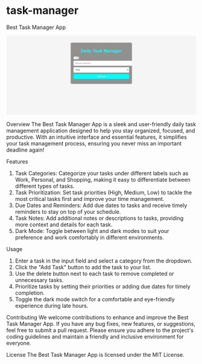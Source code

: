 # task-manager

Best Task Manager App

<img src="screenshot.png" alt="">

Overview
The Best Task Manager App is a sleek and user-friendly daily task management application designed to help you stay organized, focused, and productive. With an intuitive interface and essential features, it simplifies your task management process, ensuring you never miss an important deadline again!

Features
1. Task Categories: Categorize your tasks under different labels such as Work, Personal, and Shopping, making it easy to differentiate between different types of tasks.
2. Task Prioritization: Set task priorities (High, Medium, Low) to tackle the most critical tasks first and improve your time management.
3. Due Dates and Reminders: Add due dates to tasks and receive timely reminders to stay on top of your schedule.
4. Task Notes: Add additional notes or descriptions to tasks, providing more context and details for each task.
5. Dark Mode: Toggle between light and dark modes to suit your preference and work comfortably in different environments.

Usage
1. Enter a task in the input field and select a category from the dropdown.
2. Click the "Add Task" button to add the task to your list.
3. Use the delete button next to each task to remove completed or unnecessary tasks.
4. Prioritize tasks by setting their priorities or adding due dates for timely completion.
5. Toggle the dark mode switch for a comfortable and eye-friendly experience during late hours.

Contributing
We welcome contributions to enhance and improve the Best Task Manager App. If you have any bug fixes, new features, or suggestions, feel free to submit a pull request. Please ensure you adhere to the project's coding guidelines and maintain a friendly and inclusive environment for everyone.

License
The Best Task Manager App is licensed under the MIT License.
